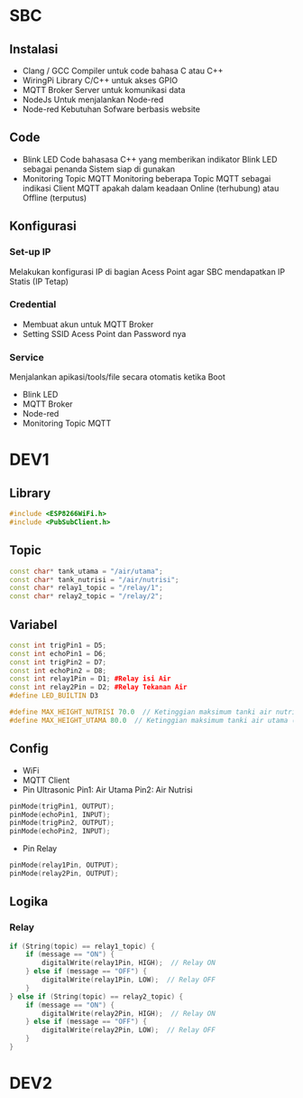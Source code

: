 # SBC

## Instalasi

* Clang / GCC
  Compiler untuk code bahasa C atau C++
* WiringPi
  Library C/C++ untuk akses GPIO
* MQTT Broker
  Server untuk komunikasi data
* NodeJs
  Untuk menjalankan Node-red
* Node-red
  Kebutuhan Sofware berbasis website

## Code

* Blink LED
  Code bahasasa C++ yang memberikan indikator Blink LED sebagai penanda Sistem siap di gunakan
* Monitoring Topic MQTT
  Monitoring beberapa Topic MQTT sebagai indikasi Client MQTT apakah dalam keadaan Online (terhubung) atau Offline (terputus)

## Konfigurasi

### Set-up IP

Melakukan konfigurasi IP di bagian Acess Point agar SBC mendapatkan IP Statis (IP Tetap)

### Credential

* Membuat akun untuk MQTT Broker
* Setting SSID Acess Point dan Password nya

### Service

Menjalankan apikasi/tools/file secara otomatis ketika Boot

* Blink LED
* MQTT Broker
* Node-red
* Monitoring Topic MQTT

# DEV1

## Library

```cpp
#include <ESP8266WiFi.h>
#include <PubSubClient.h>
```

## Topic

```cpp
const char* tank_utama = "/air/utama";
const char* tank_nutrisi = "/air/nutrisi";
const char* relay1_topic = "/relay/1";
const char* relay2_topic = "/relay/2";
```

## Variabel

```cpp
const int trigPin1 = D5;
const int echoPin1 = D6;
const int trigPin2 = D7;
const int echoPin2 = D8;
const int relay1Pin = D1; #Relay isi Air
const int relay2Pin = D2; #Relay Tekanan Air
#define LED_BUILTIN D3

#define MAX_HEIGHT_NUTRISI 70.0  // Ketinggian maksimum tanki air nutrisi (cm)
#define MAX_HEIGHT_UTAMA 80.0  // Ketinggian maksimum tanki air utama (cm)
```

## Config

* WiFi
* MQTT Client
* Pin Ultrasonic
  Pin1: Air Utama
  Pin2: Air Nutrisi

```cpp
pinMode(trigPin1, OUTPUT);
pinMode(echoPin1, INPUT);
pinMode(trigPin2, OUTPUT);
pinMode(echoPin2, INPUT);
```

* Pin Relay

```cpp
pinMode(relay1Pin, OUTPUT);
pinMode(relay2Pin, OUTPUT);
```

## Logika

### Relay

```cpp
if (String(topic) == relay1_topic) {
    if (message == "ON") {
        digitalWrite(relay1Pin, HIGH);  // Relay ON
    } else if (message == "OFF") {
        digitalWrite(relay1Pin, LOW);  // Relay OFF
    }
} else if (String(topic) == relay2_topic) {
    if (message == "ON") {
        digitalWrite(relay2Pin, HIGH);  // Relay ON
    } else if (message == "OFF") {
        digitalWrite(relay2Pin, LOW);  // Relay OFF
    }
}
```

# DEV2
